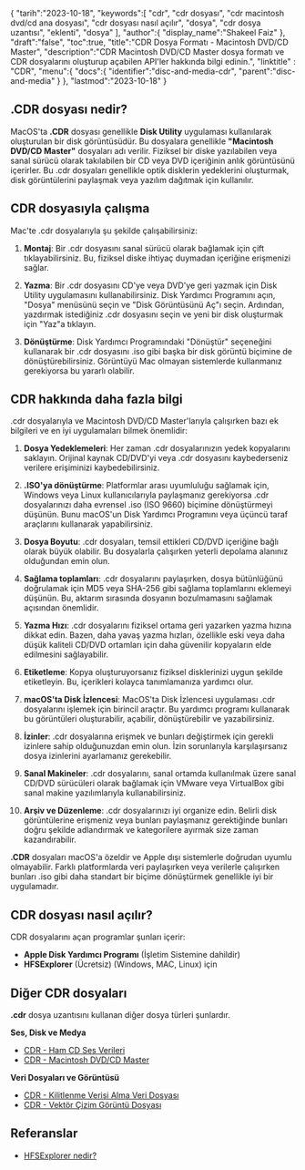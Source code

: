 {
"tarih":"2023-10-18",
   "keywords":[
"cdr",
"cdr dosyası",
"cdr macintosh dvd/cd ana dosyası",
"cdr dosyası nasıl açılır",
"dosya",
"cdr dosya uzantısı",
"eklenti",
"dosya"
],
   "author":{
"display_name":"Shakeel Faiz"
},
"draft":"false",
"toc":true,
"title":"CDR Dosya Formatı - Macintosh DVD/CD Master",
   "description":"CDR Macintosh DVD/CD Master dosya formatı ve CDR dosyalarını oluşturup açabilen API'ler hakkında bilgi edinin.",
"linktitle" : "CDR",
   "menu":{
      "docs":{
         "identifier":"disc-and-media-cdr",
         "parent":"disc-and-media"
}
},
"lastmod":"2023-10-18"
}

## .CDR dosyası nedir?

MacOS'ta **.CDR** dosyası genellikle **Disk Utility** uygulaması kullanılarak oluşturulan bir disk görüntüsüdür. Bu dosyalara genellikle **"Macintosh DVD/CD Master"** dosyaları adı verilir. Fiziksel bir diske yazılabilen veya sanal sürücü olarak takılabilen bir CD veya DVD içeriğinin anlık görüntüsünü içerirler. Bu .cdr dosyaları genellikle optik disklerin yedeklerini oluşturmak, disk görüntülerini paylaşmak veya yazılım dağıtmak için kullanılır.

## CDR dosyasıyla çalışma

Mac'te .cdr dosyalarıyla şu şekilde çalışabilirsiniz:

1. **Montaj**: Bir .cdr dosyasını sanal sürücü olarak bağlamak için çift tıklayabilirsiniz. Bu, fiziksel diske ihtiyaç duymadan içeriğine erişmenizi sağlar.
    












2. **Yazma**: Bir .cdr dosyasını CD'ye veya DVD'ye geri yazmak için Disk Utility uygulamasını kullanabilirsiniz. Disk Yardımcı Programını açın, "Dosya" menüsünü seçin ve "Disk Görüntüsünü Aç"ı seçin. Ardından, yazdırmak istediğiniz .cdr dosyasını seçin ve yeni bir disk oluşturmak için "Yaz"a tıklayın.
    












3. **Dönüştürme**: Disk Yardımcı Programındaki "Dönüştür" seçeneğini kullanarak bir .cdr dosyasını .iso gibi başka bir disk görüntü biçimine de dönüştürebilirsiniz. Görüntüyü Mac olmayan sistemlerde kullanmanız gerekiyorsa bu yararlı olabilir.

## CDR hakkında daha fazla bilgi

.cdr dosyalarıyla ve Macintosh DVD/CD Master'larıyla çalışırken bazı ek bilgileri ve en iyi uygulamaları bilmek önemlidir:

1. **Dosya Yedeklemeleri**: Her zaman .cdr dosyalarınızın yedek kopyalarını saklayın. Orijinal kaynak CD/DVD'yi veya .cdr dosyasını kaybederseniz verilere erişiminizi kaybedebilirsiniz.
    












2. **.ISO'ya dönüştürme**: Platformlar arası uyumluluğu sağlamak için, Windows veya Linux kullanıcılarıyla paylaşmanız gerekiyorsa .cdr dosyalarınızı daha evrensel .iso (ISO 9660) biçimine dönüştürmeyi düşünün. Bunu macOS'un Disk Yardımcı Programını veya üçüncü taraf araçlarını kullanarak yapabilirsiniz.
    












3. **Dosya Boyutu**: .cdr dosyaları, temsil ettikleri CD/DVD içeriğine bağlı olarak büyük olabilir. Bu dosyalarla çalışırken yeterli depolama alanınız olduğundan emin olun.
    












4. **Sağlama toplamları**: .cdr dosyalarını paylaşırken, dosya bütünlüğünü doğrulamak için MD5 veya SHA-256 gibi sağlama toplamlarını eklemeyi düşünün. Bu, aktarım sırasında dosyanın bozulmamasını sağlamak açısından önemlidir.
    












5. **Yazma Hızı**: .cdr dosyalarını fiziksel ortama geri yazarken yazma hızına dikkat edin. Bazen, daha yavaş yazma hızları, özellikle eski veya daha düşük kaliteli CD/DVD ortamları için daha güvenilir kopyaların elde edilmesini sağlayabilir.
    












6. **Etiketleme**: Kopya oluşturuyorsanız fiziksel disklerinizi uygun şekilde etiketleyin. Bu, içerikleri kolayca tanımlamanıza yardımcı olur.
    












7. **macOS'ta Disk İzlencesi**: MacOS'ta Disk İzlencesi uygulaması .cdr dosyalarını işlemek için birincil araçtır. Bu yardımcı programı kullanarak bu görüntüleri oluşturabilir, açabilir, dönüştürebilir ve yazabilirsiniz.
    












8. **İzinler**: .cdr dosyalarına erişmek ve bunları değiştirmek için gerekli izinlere sahip olduğunuzdan emin olun. İzin sorunlarıyla karşılaşırsanız dosya izinlerini ayarlamanız gerekebilir.
    












9. **Sanal Makineler**: .cdr dosyalarını, sanal ortamda kullanılmak üzere sanal CD/DVD sürücüleri olarak bağlamak için VMware veya VirtualBox gibi sanal makine yazılımlarıyla kullanabilirsiniz.
    












10. **Arşiv ve Düzenleme**: .cdr dosyalarınızı iyi organize edin. Belirli disk görüntülerine erişmeniz veya bunları paylaşmanız gerektiğinde bunları doğru şekilde adlandırmak ve kategorilere ayırmak size zaman kazandırabilir.
    













**.CDR** dosyaları macOS'a özeldir ve Apple dışı sistemlerle doğrudan uyumlu olmayabilir. Farklı platformlarda veri paylaşırken veya verilerle çalışırken bunları .iso gibi daha standart bir biçime dönüştürmek genellikle iyi bir uygulamadır.

## CDR dosyası nasıl açılır?

CDR dosyalarını açan programlar şunları içerir:

- **Apple Disk Yardımcı Programı** (İşletim Sistemine dahildir)
- **HFSExplorer** (Ücretsiz) (Windows, MAC, Linux) için

## Diğer CDR dosyaları

**.cdr** dosya uzantısını kullanan diğer dosya türleri şunlardır.

**Ses, Disk ve Medya**
- [CDR - Ham CD Ses Verileri](/tr/audio/cdr/)
- [CDR - Macintosh DVD/CD Master](/tr/disc-and-media/cdr/)

**Veri Dosyaları ve Görüntüsü**
- [CDR - Kilitlenme Verisi Alma Veri Dosyası](/tr/data/cdr-crash/)
- [CDR - Vektör Çizim Görüntü Dosyası](/tr/image/cdr/)


## Referanslar
* [HFSExplorer nedir?](https://catacombae.org/hfsexplorer/)

